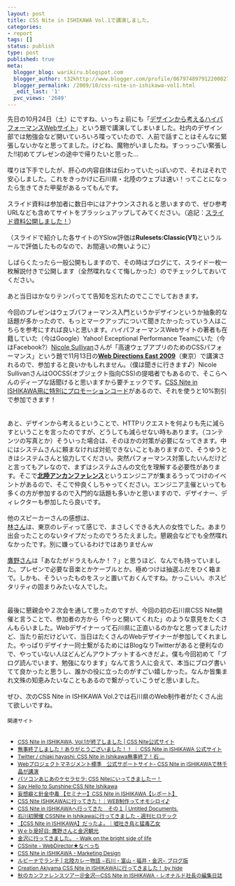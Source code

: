 ```yaml
---
layout: post
title: CSS Nite in ISHIKAWA Vol.1で講演しました。
categories:
- report
tags: []
status: publish
type: post
published: true
meta:
  blogger_blog: warikiru.blogspot.com
  blogger_author: t32khttp://www.blogger.com/profile/06797489791220082722noreply@blogger.com
  blogger_permalink: /2009/10/css-nite-in-ishikawa-vol1.html
  _edit_last: '1'
  pvc_views: '2649'
---
```

先日の10月24日（土）にですね、いっちょ前にも「<a href="http://www.cssnite-ishikawa.jp/outline/#outline_02">デザインから考えるハイパフォーマンスWebサイト</a>」という題で講演してしまいました。社内のデザイン部では勉強会など開いていろいろ喋っていたので、人前で話すことはそんなに緊張しないかなと思ってました。けどね、魔物がいましたね。すっっっごい緊張した!!初めてプレゼンの途中で帰りたいと思った...<br /><br />喋りは下手でしたが、肝心の内容自体は伝わっていたっぽいので、それはそれで安心しました。これをきっかけに石川県・北陸のウェブは速い！ってことになったら生きてきた甲斐があるってもんです。<br /><br />スライド資料は参加者に数日中にはアナウンスされると思いますので、ぜひ参考URLなども含めてサイトをブラッシュアップしてみてください。（追記：<a href="http://warikiru.blogspot.com/2009/11/high-performance-web-design.html">スライド資料公開しました！</a>）<br /><br /><img alt="" src="http://lh6.ggpht.com/_1drnogi3vdg/SuWaGDvQ7HI/AAAAAAAAApQ/j4H4vSpMiF4/rule.png" /><br />（スライドで紹介した各サイトのYSlow評価は<span style="font-weight: bold;">Rulesets:Classic(V1)</span>というルールで評価したものなので、お間違いの無いように）<br /><br />しばらくたったら一般公開もしますので、その時はブログにて、スライド一枚一枚解説付きで公開します（全然喋れなくて悔しかった）のでチェックしておいてください。<br /><br />あと当日はかなりテンパってて告知を忘れたのでここでしておきます。<br /><br /><a href="https://secure.webdirections.org/wde09/aff/wrikiru"><img alt="" src="http://lh4.ggpht.com/_1drnogi3vdg/SuWaF61fjyI/AAAAAAAAApI/PpNYo7V3CwY/css.jpg" /></a><br />今回のプレゼンはウェブパフォーマンス入門というかデザインというか抽象的な話題が多かったので、もっとマークアップについて聞きたかったっていう人はこちらを参考にすれば良いと思います。ハイパフォーマンスWebサイトの著者も在籍していた（今はGoogle）Yahoo! Exceptional Performance Teamにいた（今はFacebook?）<a href="http://twitter.com/stubbornella">Nicole Sullivan</a>さんが「高速ウェブアプリのためのCSSパフォーマンス」という題で11月13日の<a href="https://secure.webdirections.org/wde09/aff/wrikiru" style="font-weight: bold;">Web Directions East 2009</a>（東京）で講演されるので、参加すると良いかもしれません。（僕は聞きに行きます♪）Nicole SullivanさんはOOCSS(オブジェクト指向CSS)の提唱者でもあるので、そこらへんのディープな話聞けると思いますから要チェックです。<a href="http://www.cssnite-ishikawa.jp/cssnite_vol_1/20091017123552html/">CSS Nite in ISHIKAWA用に特別にプロモーションコード</a>があるので、それを使うと10%割引で参加できます！<br /><br /><br /><a href="http://atnd.org/events/1825"><img alt="" src="http://lh3.ggpht.com/_1drnogi3vdg/SuWaF9qq2UI/AAAAAAAAApM/acHmAwDTpSw/hokuan.png" /></a><br />あと、デザインから考えるということで、HTTPリクエストを何よりも先に減らすということを言ったのですが、どうしても減らせない時もあります。（コンテンツの写真とか）そういった場合は、そのほかの対策が必要になってきます。中にはシステムさんに頼まなければ対処できないこともありますので、そうゆうときはシステムさんと協力してください。突然パフォーマンス対策したいんだけどと言ってもアレなので、まずはシステムさんの文化を理解する必要性があります。そこで<a href="http://atnd.org/events/1825" style="font-weight: bold;">北陸アンカンファレンス</a>というエンジニアが集まるうってつけのイベントがあるので、そこで仲良くしちゃってください。エンジニア主催といっても多くの方が参加するので入門的な話題も多いかと思いますので、デザイナー、ディレクターも参加したら良いです。<br /><br />他のスピーカーさんの感想は、<br /><a href="http://twitter.com/chiaki">林さん</a>は、東京のレディって感じで、まさしくできる大人の女性でした。あまり出会ったことのないタイプだったのでうろたえました。懇親会などでも全然喋れなかったです。別に嫌っているわけではありませんｗ<br /><br /><a href="http://twitter.com/swwwitch">鷹野さん</a>は「あなたがドラえもんか！？」と思うほど、なんでも持っていました。プレゼンで必要な音楽とかケーブルとか。極めつけは抽選ふだをひく箱まで。しかも、そういったものをスッと置いておくんですね。かっこいい。ホスピタリティの固まりみたいな人でした。<br /><br /><br />最後に懇親会や２次会を通して思ったのですが、今回の初の石川県CSS Nite開催と言うことで、参加者の方から「やっと開いてくれた」のような意見をたくさんもらいました。Webデザイナーって石川県に正直いるのかなと思ってましたけど、当たり前だけどいて、当日はたくさんのWebデザイナーが参加してくれました。やっぱりデザイナー同士繋がるためにはBlogなりTwitterがあると便利なので、やっていない人はどんどんアウトプットするべきだよ。僕も今回初めて「ブログ読んでいます、勉強になります」なんて言う人に会えて、本当にブログ書いてて良かったと思うし、誰かの役に立ったのがすごい嬉しかった。なんか皆集まれ文殊の知恵みたいなこともあるので繋がっていこうぜと思いました。<br /><br />ぜひ、次のCSS Nite in ISHIKAWA Vol.2では石川県のWeb制作者がたくさん出て欲しいですね。<br /><br /><span style="font-size: 85%;">関連サイト<br /></span><br /><ul><li><span style="font-size: 85%;"><a href="http://cssnite.jp/archives/post_1665.html">CSS Nite in ISHIKAWA, Vol.1が終了しました | CSS Nite公式サイト</a></span></li><li><span style="font-size: 85%;"><a href="http://www.cssnite-ishikawa.jp/cssnite_vol_1/20091025120245html/">無事終了しました！ありがとうございました！！ ｜ CSS Nite in ISHIKAWA 公式サイト</a></span></li><li><span style="font-size: 85%;"><a href="http://twitter.com/chiaki/status/5117879594">Twitter / chiaki hayashi: CSS Nite in Ishikawa無事終了！石 ...</a></span></li><li><span style="font-size: 85%;"><a href="http://www.loftwork.jp/pmbok/news/20091024_cssnite_ishikawa.html">Webプロジェクトマネジメント標準　公式サポートサイト- CSS Nite in ISHIKAWAで林千晶が講演</a></span></li><li><span style="font-size: 85%;"><a href="http://citacita-asia.sblo.jp/article/33168144.html">パソコンあじあのケセラセラ: CSS Niteにいってきましたー！</a></span></li><li><span style="font-size: 85%;"><a href="http://blog.livedoor.jp/mitukiii/archives/830664.html">Say Hello to Sunshine:CSS Nite Ishikawa</a></span></li><li><span style="font-size: 85%;"><a href="http://sansi666sdd.blog92.fc2.com/blog-entry-119.html">妄想癖と針金中毒 【セミナー】CSS Nite in ISHIKAWA【レポート】</a></span></li><li><span style="font-size: 85%;"><a href="http://ameblo.jp/iblab-ma/entry-10372480093.html">CSS Nite ISHIKAWAに行ってきた！｜WEB制作ってオモシロイ♪</a></span></li><li><span style="font-size: 85%;"><a href="http://www.iex3.info/archives/714">CSS Nite in ISHIKAWAへ行ってきた　その１ | Untitled Documents.</a></span></li><li><span style="font-size: 85%;"><a href="http://www.hirotec-k.jp/blog/2009/10/-cssnite-in-ishikawa.html">石川初開催 CSSNite in Ishikawaに行ってきました - 週刊ヒロテック</a></span></li><li><span style="font-size: 85%;"><a href="http://ameblo.jp/shi-yura/entry-10372588465.html#main">【CSS Nite in ISHIKAWA】だったよ。｜嘘吐き烏と猛毒乙女</a></span></li><li><span style="font-size: 85%;"><a href="http://piappa.seesaa.net/article/131203708.html">Ｗｅｂ是好日: 鷹野さんと金沢観光</a></span></li><li><span style="font-size: 85%;"><a href="http://www.takanomasahiro.com/index.php?ID=414">金沢に行ってきました。 - Walk on the bright side of life</a></span></li><li><span style="font-size: 85%;"><a href="http://blog.goo.ne.jp/watanabehiromi/e/75e12aa570b9428dbd869e46b13bf021">CSSnite - WebDirector★なべっち</a></span></li><li><span style="font-size: 85%;"><a href="http://d.hatena.ne.jp/waiiwaii/20091024/1256378774">CSS Nite in ISHIKAWA - Marketing Design</a></span></li><li><span style="font-size: 85%;"><a href="http://komekome.jugem.jp/?eid=688#sequel">ルビーナでランチ | 北陸カレー物語 −石川・富山・福井・金沢− ブログ版</a></span></li><li><span style="font-size: 85%;"><a href="http://okunoto.gr.jp/creation/modules/wordpress/index.php?p=135">Creation Akiyama  CSS Nite in ISHIKAWAに行ってきました！ by hide</a></span></li><li><span style="font-size: 85%;"><a href="http://www.cowbell.jp/archives/2273">秋のカンファレンスツアー＠金沢―CSS Nite in ISHIKAWA - レオナルド社長の編集日誌 </a><br /><br /></span></li></ul>
